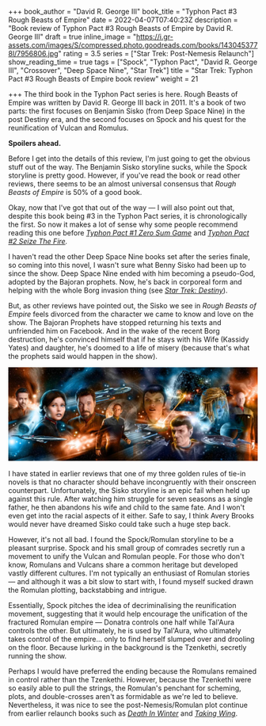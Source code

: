 +++
book_author = "David R. George III"
book_title = "Typhon Pact #3 Rough Beasts of Empire"
date = 2022-04-07T07:40:23Z
description = "Book review of Typhon Pact #3 Rough Beasts of Empire by David R. George III"
draft = true
inline_image = "https://i.gr-assets.com/images/S/compressed.photo.goodreads.com/books/1430453778l/7956806.jpg"
rating = 3.5
series = ["Star Trek: Post-Nemesis Relaunch"]
show_reading_time = true
tags = ["Spock", "Typhon Pact", "David R. George III", "Crossover", "Deep Space Nine", "Star Trek"]
title = "Star Trek: Typhon Pact #3 Rough Beasts of Empire book review"
weight = 21

+++
The third book in the Typhon Pact series is here. Rough Beasts of Empire was written by David R. George III back in 2011. It's a book of two parts: the first focuses on Benjamin Sisko (from Deep Space Nine) in the post Destiny era, and the second focuses on Spock and his quest for the reunification of Vulcan and Romulus.

**Spoilers ahead.**

<!--more-->

Before I get into the details of this review, I'm just going to get the obvious stuff out of the way. The Benjamin Sisko storyline sucks, while the Spock storyline is pretty good. However, if you've read the book or read other reviews, there seems to be an almost universal consensus that _Rough Beasts of Empire_ is 50% of a good book.

Okay, now that I've got that out of the way — I will also point out that, despite this book being #3 in the Typhon Pact series, it is chronologically the first. So now it makes a lot of sense why some people recommend reading this one before [_Typhon Pact #1 Zero Sum Game_](https://scifibooks.club/reviews/typhon-pact-1-zero-sum-game-book-review/) and [_Typhon Pact #2 Seize The Fire_](https://scifibooks.club/reviews/typhon-pact-2-seize-the-fire-book-review/)_._

I haven't read the other Deep Space Nine books set after the series finale, so coming into this novel, I wasn't sure what Benny Sisko had been up to since the show. Deep Space Nine ended with him becoming a pseudo-God, adopted by the Bajoran prophets. Now, he's back in corporeal form and helping with the whole Borg invasion thing (see [_Star Trek: Destiny_](https://scifibooks.club/reviews/star-trek-the-next-generation-destiny-trilogy-book-review-e/)).

But, as other reviews have pointed out, the Sisko we see in _Rough Beasts of Empire_ feels divorced from the character we came to know and love on the show. The Bajoran Prophets have stopped returning his texts and unfriended him on Facebook. And in the wake of the recent Borg destruction, he's convinced himself that if he stays with his Wife (Kassidy Yates) and daughter, he's doomed to a life of misery (because that's what the prophets said would happen in the show).

![](/uploads/typhonpact-german-preliminarycovers.jpeg)

I have stated in earlier reviews that one of my three golden rules of tie-in novels is that no character should behave incongruently with their onscreen counterpart. Unfortunately, the Sisko storyline is an epic fail when held up against this rule. After watching him struggle for seven seasons as a single father, he then abandons his wife and child to the same fate. And I won't even get into the racial aspects of it either. Safe to say, I think Avery Brooks would never have dreamed Sisko could take such a huge step back.

However, it's not all bad. I found the Spock/Romulan storyline to be a pleasant surprise. Spock and his small group of comrades secretly run a movement to unify the Vulcan and Romulan people. For those who don't know, Romulans and Vulcans share a common heritage but developed vastly different cultures. I'm not typically an enthusiast of Romulan stories — and although it was a bit slow to start with, I found myself sucked drawn the Romulan plotting, backstabbing and intrigue. 

Essentially, Spock pitches the idea of decriminalising the reunification movement, suggesting that it would help encourage the unification of the fractured Romulan empire — Donatra controls one half while Tal'Aura controls the other. But ultimately, he is used by Tal'Aura, who ultimately takes control of the empire... only to find herself slumped over and drooling on the floor. Because lurking in the background is the Tzenkethi, secretly running the show.

Perhaps I would have preferred the ending because the Romulans remained in control rather than the Tzenkethi. However, because the Tzenkethi were so easily able to pull the strings, the Romulan's penchant for scheming, plots, and double-crosses aren't as formidable as we're led to believe. Nevertheless, it was nice to see the post-Nemesis/Romulan plot continue from earlier relaunch books such as [_Death In Winter_](https://scifibooks.club/reviews/star-trek-the-next-generation-death-in-winter-book-review/) and [_Taking Wing_](https://scifibooks.club/reviews/star-trek-titan-taking-wing-book-review-i/). 